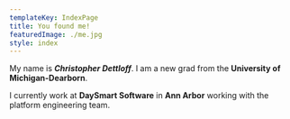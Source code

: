 ```yaml
---
templateKey: IndexPage
title: You found me!
featuredImage: ./me.jpg
style: index
---
```


My name is **_Christopher Dettloff_**. I am a new grad from the **University of Michigan-Dearborn**.

I currently work at **DaySmart Software** in **Ann Arbor** working with the platform engineering team.
